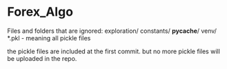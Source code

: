 # Forex_Algo

Files and folders that are ignored:
exploration/
constants/
__pycache__/
venv/
*.pkl - meaning all pickle files

the pickle files are included at the first commit. but no more pickle files will be uploaded in the repo.
